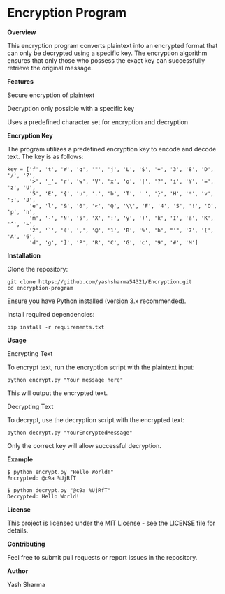 # Encryption Program

**Overview**

This encryption program converts plaintext into an encrypted format that can only be decrypted using a specific key. The encryption algorithm ensures that only those who possess the exact key can successfully retrieve the original message.

**Features**

Secure encryption of plaintext

Decryption only possible with a specific key

Uses a predefined character set for encryption and decryption

**Encryption Key**

The program utilizes a predefined encryption key to encode and decode text. The key is as follows:

```
key = ['f', 't', 'W', 'q', '"', 'j', 'L', '$', '+', '3', '8', 'D', '/', 'Z',
       '>', '_', 'r', 'w', 'V', 'x', 'o', '|', '?', 'i', 'Y', '=', 'z', 'U',
       '5', 'E', '{', 'u', '.', 'b', 'T', ' ', '}', 'H', '*', 'v', ';', 'J',
       'e', 'l', '&', '0', '<', 'Q', '\\', 'F', '4', 'S', '!', 'O', 'p', 'n',
       'm', '-', 'N', 's', 'X', ':', 'y', ')', 'k', 'I', 'a', 'K', '^', '~',
       '2', '`', '(', ',', '@', '1', 'B', '%', 'h', "'", '7', '[', 'A', '6',
       'd', 'g', ']', 'P', 'R', 'C', 'G', 'c', '9', '#', 'M']
```

**Installation**

Clone the repository:

```
git clone https://github.com/yashsharma54321/Encryption.git
cd encryption-program
```

Ensure you have Python installed (version 3.x recommended).

Install required dependencies:

```
pip install -r requirements.txt
```

**Usage**

Encrypting Text

To encrypt text, run the encryption script with the plaintext input:

```
python encrypt.py "Your message here"
```

This will output the encrypted text.

Decrypting Text

To decrypt, use the decryption script with the encrypted text:

```
python decrypt.py "YourEncryptedMessage"
```

Only the correct key will allow successful decryption.

**Example**

```
$ python encrypt.py "Hello World!"
Encrypted: @c9a %UjRfT

$ python decrypt.py "@c9a %UjRfT"
Decrypted: Hello World!
```

**License**

This project is licensed under the MIT License - see the LICENSE file for details.

**Contributing**

Feel free to submit pull requests or report issues in the repository.

**Author**

Yash Sharma

